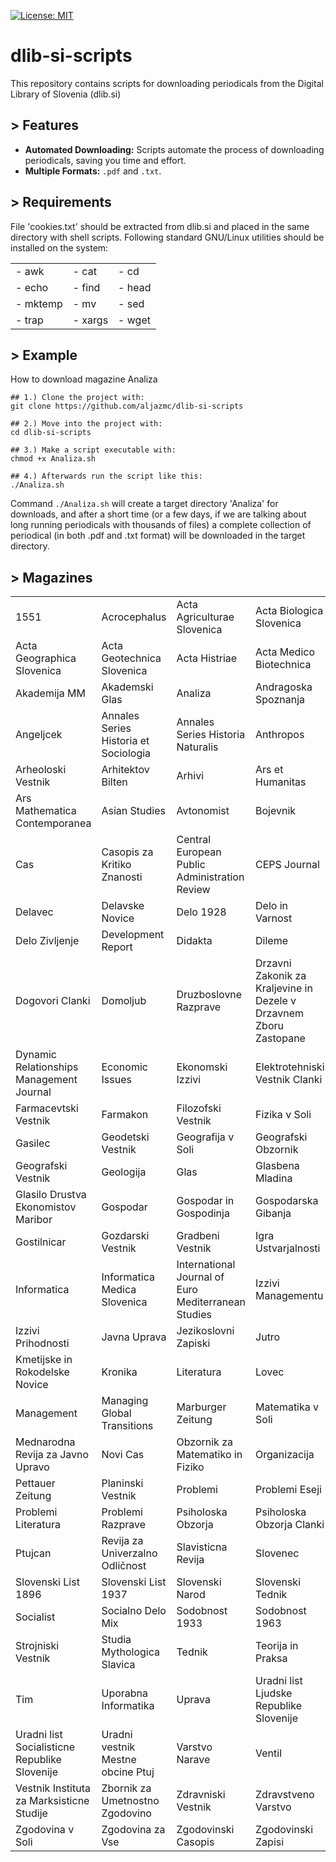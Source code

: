 [![License: MIT](https://img.shields.io/badge/License-MIT-green.svg)](LICENSE)

# dlib-si-scripts

This repository contains scripts for downloading periodicals from the Digital Library of Slovenia (dlib.si)

## > Features

* **Automated Downloading:** Scripts automate the process of downloading periodicals, saving you time and effort.
* **Multiple Formats:** `.pdf` and `.txt`.

## > Requirements

File 'cookies.txt' should be extracted from dlib.si and placed in the same directory with shell scripts.
Following standard GNU/Linux utilities should be installed on the system:

<table border="0">
    <tr>
        <td> - awk </td>
        <td> - cat </td>
        <td> - cd </td>
    </tr>
    <tr>
        <td> - echo </td>
        <td> - find </td>
        <td> - head </td>
    </tr>
    <tr>
        <td> - mktemp </td>
        <td> - mv </td>
        <td> - sed </td>
    </tr>
    <tr>
        <td> - trap </td>
        <td> - xargs </td>
        <td> - wget </td>
    </tr>
</table>

## > Example

How to download magazine Analiza

```
## 1.) Clone the project with:
git clone https://github.com/aljazmc/dlib-si-scripts

## 2.) Move into the project with:
cd dlib-si-scripts

## 3.) Make a script executable with:
chmod +x Analiza.sh

## 4.) Afterwards run the script like this:
./Analiza.sh
```

Command `./Analiza.sh` will create a target directory 'Analiza' for downloads, and after a short time (or a few days, if we are talking about long running periodicals with thousands of files) a complete collection of periodical (in both .pdf and .txt format) will be downloaded in the target directory.

## > Magazines

<table border="0">
    <tr>
        <td>1551</td>
        <td>Acrocephalus</td>
        <td>Acta Agriculturae Slovenica</td>
        <td>Acta Biologica Slovenica</td>
    </tr>
    <tr>
        <td>Acta Geographica Slovenica</td>
        <td>Acta Geotechnica Slovenica</td>
        <td>Acta Histriae</td>
        <td>Acta Medico Biotechnica</td>
    </tr>
    <tr>
        <td>Akademija MM</td>
        <td>Akademski Glas</td>
        <td>Analiza</td>
        <td>Andragoska Spoznanja</td>
    </tr>
    <tr>
        <td>Angeljcek</td>
        <td>Annales Series Historia et Sociologia</td>
        <td>Annales Series Historia Naturalis</td>
        <td>Anthropos</td>
    </tr>
    <tr>
        <td>Arheoloski Vestnik</td>
        <td>Arhitektov Bilten</td>
        <td>Arhivi</td>
        <td>Ars et Humanitas</td>
    </tr>
    <tr>
        <td>Ars Mathematica Contemporanea</td>
        <td>Asian Studies</td>
        <td>Avtonomist</td>
        <td>Bojevnik</td>
    </tr>
    <tr>
        <td>Cas</td>
        <td>Casopis za Kritiko Znanosti</td>
        <td>Central European Public Administration Review</td>
        <td>CEPS Journal</td>
    </tr>
    <tr>
        <td>Delavec</td>
        <td>Delavske Novice</td>
        <td>Delo 1928</td>
        <td>Delo in Varnost</td>
    </tr>
    <tr>
        <td>Delo Zivljenje</td>
        <td>Development Report</td>
        <td>Didakta</td>
        <td>Dileme</td>
    </tr>
    <tr>
        <td>Dogovori Clanki</td>
        <td>Domoljub</td>
        <td>Druzboslovne Razprave</td>
        <td>Drzavni Zakonik za Kraljevine in Dezele v Drzavnem Zboru Zastopane</td>
    </tr>
    <tr>
        <td>Dynamic Relationships Management Journal</td>
        <td>Economic Issues</td>
        <td>Ekonomski Izzivi</td>
        <td>Elektrotehniski Vestnik Clanki</td>
    </tr>
    <tr>
        <td>Farmacevtski Vestnik</td>
        <td>Farmakon</td>
        <td>Filozofski Vestnik</td>
        <td>Fizika v Soli</td>
    </tr>
    <tr>
        <td>Gasilec</td>
        <td>Geodetski Vestnik</td>
        <td>Geografija v Soli</td>
        <td>Geografski Obzornik</td>
    </tr>
    <tr>
        <td>Geografski Vestnik</td>
        <td>Geologija</td>
        <td>Glas</td>
        <td>Glasbena Mladina</td>
    </tr>
    <tr>
        <td>Glasilo Drustva Ekonomistov Maribor</td>
        <td>Gospodar</td>
        <td>Gospodar in Gospodinja</td>
        <td>Gospodarska Gibanja</td>
    </tr>
    <tr>
        <td>Gostilnicar</td>
        <td>Gozdarski Vestnik</td>
        <td>Gradbeni Vestnik</td>
        <td>Igra Ustvarjalnosti</td>
    </tr>
    <tr>
        <td>Informatica</td>
        <td>Informatica Medica Slovenica</td>
        <td>International Journal of Euro Mediterranean Studies</td>
        <td>Izzivi Managementu</td>
    </tr>
    <tr>
        <td>Izzivi Prihodnosti</td>
        <td>Javna Uprava</td>
        <td>Jezikoslovni Zapiski</td>
        <td>Jutro</td>
    </tr>
    <tr>
        <td>Kmetijske in Rokodelske Novice</td>
        <td>Kronika</td>
        <td>Literatura</td>
        <td>Lovec</td>
    </tr>
    <tr>
        <td>Management</td>
        <td>Managing Global Transitions</td>
        <td>Marburger Zeitung</td>
        <td>Matematika v Soli</td>
    </tr>
    <tr>
        <td>Mednarodna Revija za Javno Upravo</td>
        <td>Novi Cas</td>
        <td>Obzornik za Matematiko in Fiziko</td>
        <td>Organizacija</td>
    </tr>
    <tr>
        <td>Pettauer Zeitung</td>
        <td>Planinski Vestnik</td>
        <td>Problemi</td>
        <td>Problemi Eseji</td>
    </tr>
    <tr>
        <td>Problemi Literatura</td>
        <td>Problemi Razprave</td>
        <td>Psiholoska Obzorja</td>
        <td>Psiholoska Obzorja Clanki</td>
    </tr>
    <tr>
        <td>Ptujcan</td>
        <td>Revija za Univerzalno Odličnost</td>
        <td>Slavisticna Revija</td>
        <td>Slovenec</td>
    </tr>
    <tr>
        <td>Slovenski List 1896</td>
        <td>Slovenski List 1937</td>
        <td>Slovenski Narod</td>
        <td>Slovenski Tednik</td>
    </tr>
    <tr>
        <td>Socialist</td>
        <td>Socialno Delo Mix</td>
        <td>Sodobnost 1933</td>
        <td>Sodobnost 1963</td>
    </tr>
    <tr>
        <td>Strojniski Vestnik</td>
        <td>Studia Mythologica Slavica</td>
        <td>Tednik</td>
        <td>Teorija in Praksa</td>
    </tr>
    <tr>
        <td>Tim</td>
        <td>Uporabna Informatika</td>
        <td>Uprava</td>
        <td>Uradni list Ljudske Republike Slovenije</td>
    </tr>
    <tr>
        <td>Uradni list Socialisticne Republike Slovenije</td>
        <td>Uradni vestnik Mestne obcine Ptuj</td>
        <td>Varstvo Narave</td>
        <td>Ventil</td>
    </tr>
    <tr>
        <td>Vestnik Instituta za Marksisticne Studije</td>
        <td>Zbornik za Umetnostno Zgodovino</td>
        <td>Zdravniski Vestnik</td>
        <td>Zdravstveno Varstvo</td>
    </tr>
    <tr>
        <td>Zgodovina v Soli</td>
        <td>Zgodovina za Vse</td>
        <td>Zgodovinski Casopis</td>
        <td>Zgodovinski Zapisi</td>
    </tr>
</table>
